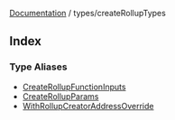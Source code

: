 [Documentation](../../README.md) / types/createRollupTypes

## Index

### Type Aliases

- [CreateRollupFunctionInputs](type-aliases/CreateRollupFunctionInputs.md)
- [CreateRollupParams](type-aliases/CreateRollupParams.md)
- [WithRollupCreatorAddressOverride](type-aliases/WithRollupCreatorAddressOverride.md)
